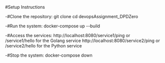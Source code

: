 #Setup Instructions

-#Clone the repository:
git clone <repository-url>
cd devopsAssignment_DPDZero



-#Run the system:
docker-compose up --build



-#Access the services:
http://localhost:8080/service1/ping or /service1/hello for the Golang service
http://localhost:8080/service2/ping or /service2/hello for the Python service



-#Stop the system:
docker-compose down
